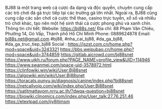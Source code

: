 BJ88 là một trang web cá cược đa dạng và độc quyền, chuyên cung cấp các trò chơi đá gà trực tiếp tại các trường gà lớn nhất. Ngoài ra, BJ88 cũng cung cấp các sân chơi cá cược thể thao, casino trực tuyến, xổ số và nhiều trò chơi khác, tạo nên một hệ sinh thái cá cược phong phú và xanh chín.
Thông tin chi tiết:
Website: https://bj88s.net/
Địa chỉ: 88 Phạm Văn Chiêu, Phường 14, Gò Vấp, Thành phố Hồ Chí Minh
Phone: 0889624878
Email: bj88s.net@gmail.com
#bj88, #nha_cai_bj88, #da_ga_bj88, #da_ga_truc_tiep_bj88
Social : 
https://jszst.com.cn/home.php?mod=space&uid=3243321
https://bbs.weipubao.cn/home.php?mod=space&uid=3744859
https://gitlab.aicrowd.com/bj88snet
https://www.ujkh.ru/forum.php?PAGE_NAME=profile_view&UID=114946
https://www.swanmei.com/space-uid-3578972.html
https://clinfowiki.win/wiki/User:Bj88snet
https://algowiki.win/wiki/User:Bj88snet
https://toracats.punyu.jp/diagnosis/canine/index.php?bj88snet
https://netcallvoip.com/wiki/index.php/User:Bj88snet
https://satitmattayom.nrru.ac.th/?dwqa-question=bj88snet
https://biowiki.clinomics.com/index.php/User_talk:27.76.251.46
https://etextpad.com/ijy8jtimsm


